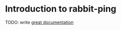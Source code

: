# Introduction to rabbit-ping

TODO: write [great documentation](http://jacobian.org/writing/what-to-write/)
